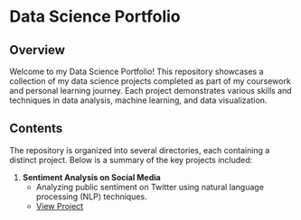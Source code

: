 # Data Science Portfolio

## Overview
Welcome to my Data Science Portfolio! This repository showcases a collection of my data science projects completed as part of my coursework and personal learning journey. Each project demonstrates various skills and techniques in data analysis, machine learning, and data visualization.

## Contents
The repository is organized into several directories, each containing a distinct project. Below is a summary of the key projects included:

1. **Sentiment Analysis on Social Media**
   - Analyzing public sentiment on Twitter using natural language processing (NLP) techniques.
   - [View Project](./hola)
